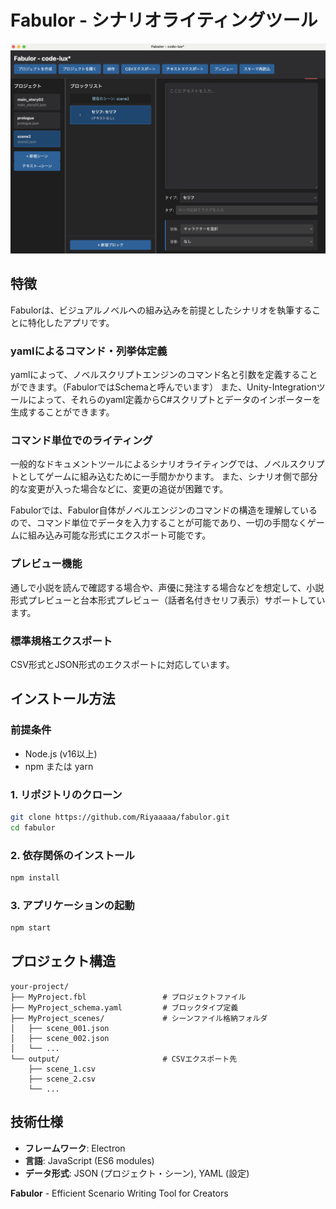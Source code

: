 # Fabulor - シナリオライティングツール

![Fabulor Preview](fabulor_preview.png)

## 特徴

Fabulorは、ビジュアルノベルへの組み込みを前提としたシナリオを執筆することに特化したアプリです。

### yamlによるコマンド・列挙体定義

yamlによって、ノベルスクリプトエンジンのコマンド名と引数を定義することができます。（FabulorではSchemaと呼んでいます）
また、Unity-Integrationツールによって、それらのyaml定義からC#スクリプトとデータのインポーターを生成することができます。

### コマンド単位でのライティング

一般的なドキュメントツールによるシナリオライティングでは、ノベルスクリプトとしてゲームに組み込むために一手間かかります。
また、シナリオ側で部分的な変更が入った場合などに、変更の追従が困難です。

Fabulorでは、Fabulor自体がノベルエンジンのコマンドの構造を理解しているので、コマンド単位でデータを入力することが可能であり、一切の手間なくゲームに組み込み可能な形式にエクスポート可能です。


### プレビュー機能

通しで小説を読んで確認する場合や、声優に発注する場合などを想定して、小説形式プレビューと台本形式プレビュー（話者名付きセリフ表示）サポートしています。

### 標準規格エクスポート

CSV形式とJSON形式のエクスポートに対応しています。

## インストール方法

### 前提条件
- Node.js (v16以上)
- npm または yarn

### 1. リポジトリのクローン
```bash
git clone https://github.com/Riyaaaaa/fabulor.git
cd fabulor
```

### 2. 依存関係のインストール
```bash
npm install
```

### 3. アプリケーションの起動
```bash
npm start
```

## プロジェクト構造

```
your-project/
├── MyProject.fbl                 # プロジェクトファイル
├── MyProject_schema.yaml         # ブロックタイプ定義
├── MyProject_scenes/             # シーンファイル格納フォルダ
│   ├── scene_001.json
│   ├── scene_002.json
│   └── ...
└── output/                       # CSVエクスポート先
    ├── scene_1.csv
    ├── scene_2.csv
    └── ...
```

## 技術仕様

- **フレームワーク**: Electron
- **言語**: JavaScript (ES6 modules)
- **データ形式**: JSON (プロジェクト・シーン), YAML (設定)

**Fabulor** - Efficient Scenario Writing Tool for Creators
